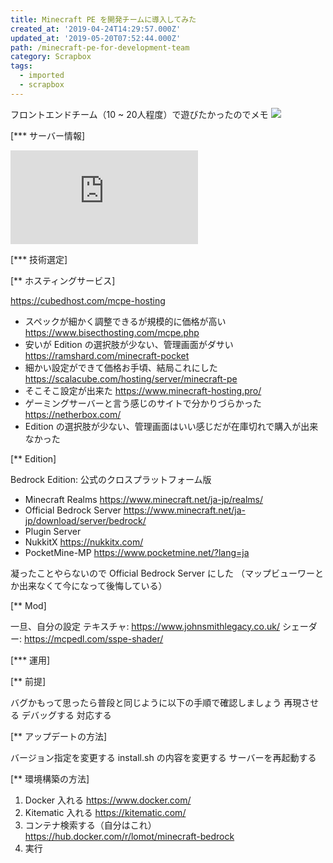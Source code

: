 ```yaml
---
title: Minecraft PE を開発チームに導入してみた
created_at: '2019-04-24T14:29:57.000Z'
updated_at: '2019-05-20T07:52:44.000Z'
path: /minecraft-pe-for-development-team
category: Scrapbox
tags:
  - imported
  - scrapbox
---
```

フロントエンドチーム（10 ~ 20人程度）で遊びたかったのでメモ
![](./b4bd63ce943967a8bf8e024b4a99c2b9.jpg)

[*** サーバー情報]

![](https://budget.ramshard.com/index.php?r=status/52385.png)

[*** 技術選定]

[** ホスティングサービス]

<https://cubedhost.com/mcpe-hosting>
- スペックが細かく調整できるが規模的に価格が高い
https://www.bisecthosting.com/mcpe.php
- 安いが Edition の選択肢が少ない、管理画面がダサい
https://ramshard.com/minecraft-pocket
- 細かい設定ができて価格お手頃、結局これにした
https://scalacube.com/hosting/server/minecraft-pe
- そこそこ設定が出来た
https://www.minecraft-hosting.pro/
- ゲーミングサーバーと言う感じのサイトで分かりづらかった
https://netherbox.com/
- Edition の選択肢が少ない、管理画面はいい感じだが在庫切れで購入が出来なかった

[** Edition]

Bedrock Edition: 公式のクロスプラットフォーム版
- Minecraft Realms https://www.minecraft.net/ja-jp/realms/
- Official Bedrock Server https://www.minecraft.net/ja-jp/download/server/bedrock/
- Plugin Server 
- NukkitX https://nukkitx.com/
- PocketMine-MP https://www.pocketmine.net/?lang=ja

凝ったことやらないので Official Bedrock Server にした
（マップビューワーとか出来なくて今になって後悔している）

[** Mod]

一旦、自分の設定
テキスチャ: https://www.johnsmithlegacy.co.uk/
シェーダー: https://mcpedl.com/sspe-shader/

[*** 運用]

[** 前提]

バグかもって思ったら普段と同じように以下の手順で確認しましょう
再現させる
デバッグする
対応する

[** アップデートの方法]

バージョン指定を変更する
install.sh の内容を変更する
サーバーを再起動する

[** 環境構築の方法]

1. Docker 入れる https://www.docker.com/
2. Kitematic 入れる https://kitematic.com/
3. コンテナ検索する（自分はこれ） https://hub.docker.com/r/lomot/minecraft-bedrock
4. 実行

